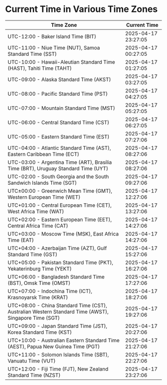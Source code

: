 # Current Time in Various Time Zones

| Time Zone | Current Time |
|-----------|--------------|
| UTC-12:00 - Baker Island Time (BIT) | 2025-04-17 23:27:05 |
| UTC-11:00 - Niue Time (NUT), Samoa Standard Time (SST) | 2025-04-17 00:27:05 |
| UTC-10:00 - Hawaii-Aleutian Standard Time (HAST), Tahiti Time (TAHT) | 2025-04-17 01:27:05 |
| UTC-09:00 - Alaska Standard Time (AKST) | 2025-04-17 03:27:05 |
| UTC-08:00 - Pacific Standard Time (PST) | 2025-04-17 04:27:05 |
| UTC-07:00 - Mountain Standard Time (MST) | 2025-04-17 05:27:05 |
| UTC-06:00 - Central Standard Time (CST) | 2025-04-17 06:27:05 |
| UTC-05:00 - Eastern Standard Time (EST) | 2025-04-17 07:27:06 |
| UTC-04:00 - Atlantic Standard Time (AST), Eastern Caribbean Time (ECT) | 2025-04-17 08:27:06 |
| UTC-03:00 - Argentina Time (ART), Brasília Time (BRT), Uruguay Standard Time (UYT) | 2025-04-17 08:27:06 |
| UTC-02:00 - South Georgia and the South Sandwich Islands Time (SGT) | 2025-04-17 09:27:06 |
| UTC±00:00 - Greenwich Mean Time (GMT), Western European Time (WET) | 2025-04-17 12:27:06 |
| UTC+01:00 - Central European Time (CET), West Africa Time (WAT) | 2025-04-17 13:27:06 |
| UTC+02:00 - Eastern European Time (EET), Central Africa Time (CAT) | 2025-04-17 14:27:06 |
| UTC+03:00 - Moscow Time (MSK), East Africa Time (EAT) | 2025-04-17 14:27:06 |
| UTC+04:00 - Azerbaijan Time (AZT), Gulf Standard Time (GST) | 2025-04-17 15:27:06 |
| UTC+05:00 - Pakistan Standard Time (PKT), Yekaterinburg Time (YEKT) | 2025-04-17 16:27:06 |
| UTC+06:00 - Bangladesh Standard Time (BST), Omsk Time (OMST) | 2025-04-17 17:27:06 |
| UTC+07:00 - Indochina Time (ICT), Krasnoyarsk Time (KRAT) | 2025-04-17 18:27:06 |
| UTC+08:00 - China Standard Time (CST), Australian Western Standard Time (AWST), Singapore Time (SGT) | 2025-04-17 19:27:06 |
| UTC+09:00 - Japan Standard Time (JST), Korea Standard Time (KST) | 2025-04-17 20:27:06 |
| UTC+10:00 - Australian Eastern Standard Time (AEST), Papua New Guinea Time (PGT) | 2025-04-17 21:27:06 |
| UTC+11:00 - Solomon Islands Time (SBT), Vanuatu Time (VUT) | 2025-04-17 22:27:06 |
| UTC+12:00 - Fiji Time (FJT), New Zealand Standard Time (NZST) | 2025-04-17 23:27:06 |
